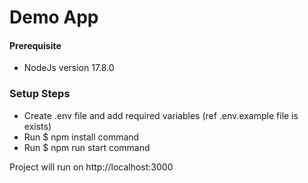 # Demo App
#### Prerequisite
- NodeJs version 17.8.0

### Setup Steps
- Create .env file and add required variables (ref .env.example file is exists)
- Run $ npm install command
- Run $ npm run start command

Project will run on http://localhost:3000